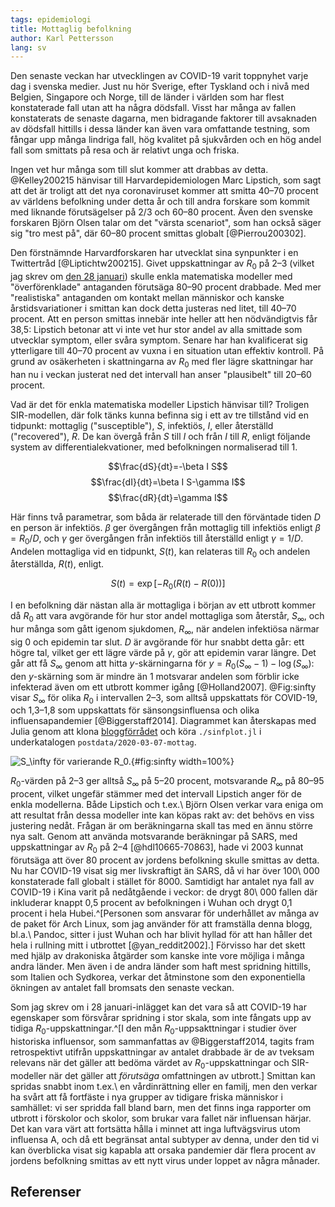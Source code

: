 ```yaml
---
tags: epidemiologi
title: Mottaglig befolkning
author: Karl Pettersson
lang: sv
---
```


Den senaste veckan har utvecklingen av COVID-19 varit toppnyhet varje
dag i svenska medier. Just nu hör Sverige, efter Tyskland och i nivå
med Belgien, Singapore och Norge, till de länder i världen som har
flest konstaterade fall utan att ha några dödsfall. Visst har många
av fallen konstaterats de senaste dagarna, men bidragande faktorer
till avsaknaden av dödsfall hittills i dessa länder kan även
vara omfattande testning, som fångar upp många lindriga fall, hög
kvalitet på sjukvården och en hög andel fall som smittats på resa
och är relativt unga och friska.

Ingen vet hur många som till slut kommer att drabbas av detta.
@Kelley200215 hänvisar till Harvardepidemiologen Marc Lipstich,
som sagt att det är troligt att det nya coronaviruset kommer att
smitta 40–70 procent av världens befolkning under detta år och
till andra forskare som kommit med liknande förutsägelser på 2/3
och 60–80 procent. Även den svenske forskaren Björn Olsen talar
om det "värsta scenariot", som han också säger sig "tro mest på", där
60–80 procent smittas globalt [@Pierrou200302].

Den förstnämnde Harvardforskaren har utvecklat sina synpunkter i en
Twittertråd [@Liptichtw200215]. Givet uppskattningar av $R_0$ på 2–3
(vilket jag skrev om [den 28 januari](2020-01-28-oro.html)) skulle
enkla matematiska modeller med "överförenklade" antaganden förutsäga
80–90 procent drabbade. Med mer "realistiska" antaganden om kontakt
mellan människor och kanske årstidsvariationer i smittan kan dock
detta justeras ned litet, till 40–70 procent. Att en person smittas
innebär inte heller att hen nödvändigtvis får 38,5: Lipstich betonar
att vi inte vet hur stor andel av alla smittade som utvecklar symptom,
eller svåra symptom. Senare har han kvalificerat sig ytterligare till
40–70 procent av vuxna i en situation utan effektiv kontroll. På grund
av osäkerheten i skattningarna av $R_0$ med fler lägre skattningar har
han nu i veckan justerat ned det intervall han anser "plausibelt" till
20–60 procent.

Vad är det för enkla matematiska modeller Lipstich hänvisar till?
Troligen SIR-modellen, där folk tänks kunna befinna sig i ett
av tre tillstånd vid en tidpunkt: mottaglig ("susceptible"), $S$,
infektiös, $I$, eller återställd ("recovered"), $R$. De kan
övergå från $S$ till $I$ och från $I$ till $R$, enligt
följande system av differentialekvationer, med befolkningen
normaliserad till 1.

$$\frac{dS}{dt}=-\beta I S$$
$$\frac{dI}{dt}=\beta I S-\gamma I$$
$$\frac{dR}{dt}=\gamma I$$

Här finns två parametrar, som båda är relaterade till den förväntade
tiden $D$ en person är infektiös. $\beta$ ger övergången från
mottaglig till infektiös enligt $\beta=R_0/D$, och
$\gamma$ ger övergången från infektiös till återställd enligt
$\gamma=1/D$. Andelen mottagliga vid en tidpunkt, $S(t)$, kan
relateras till $R_0$ och andelen återställda, $R(t)$, enligt.

$$S(t)=\exp[-R_0(R(t)-R(0))]$$

I en befolkning där nästan alla är mottagliga i början av ett utbrott
kommer då $R_0$ att vara avgörande för hur stor andel mottagliga som
återstår, $S_\infty$, och hur många som gått igenom sjukdomen,
$R_\infty$, när andelen infektiösa närmar sig 0 och epidemin tar slut.
$D$ är avgörande för hur snabbt detta går: ett högre tal, vilket ger
ett lägre värde på $\gamma$, gör att epidemin varar längre. Det går att
få $S_\infty$ genom att hitta $y$-skärningarna för
$y=R_0(S_\infty-1)-\log(S_\infty)$: den $y$-skärning som är mindre än
1 motsvarar andelen som förblir icke infekterad även om ett utbrott kommer
igång [@Holland2007]. @Fig:sinfty visar $S_\infty$ för olika $R_0$ i
intervallen 2–3, som alltså uppskattats för COVID-19, och 1,3–1,8 som
uppskattats för sänsongsinfluensa och olika influensapandemier
[@Biggerstaff2014]. Diagrammet kan återskapas med Julia genom att
klona [bloggförrådet](https://github.com/klpn/static-dust.git) och
köra `./sinfplot.jl` i underkatalogen `postdata/2020-03-07-mottag`.

![$S_\infty$ för varierande $R_0$.](../images/sinfty.svg){#fig:sinfty width=100%}

$R_0$-värden på 2–3 ger alltså $S_\infty$ på 5–20 procent, motsvarande
$R_\infty$ på 80–95 procent, vilket ungefär stämmer med det intervall
Lipstich anger för de enkla modellerna. Både Lipstich och t.ex.\ Björn
Olsen verkar vara eniga om att resultat från dessa modeller inte kan
köpas rakt av: det behövs en viss justering nedåt. Frågan är om
beräkningarna skall tas med en ännu större nya salt. Genom att använda
motsvarande beräkningar på SARS, med uppskattningar av $R_0$ på 2–4
[@hdl10665-70863], hade vi 2003 kunnat förutsäga att över 80 procent
av jordens befolkning skulle smittas av detta. Nu har COVID-19 visat
sig mer livskraftigt än SARS, då vi har över 100\ 000 konstaterade
fall globalt i stället för 8000. Samtidigt har antalet nya fall av
COVID-19 i Kina varit på nedåtgående i veckor: de drygt 80\ 000 fallen
där inkluderar knappt 0,5 procent av befolkningen i Wuhan och drygt
0,1 procent i hela Hubei.^[Personen som ansvarar för underhållet av
många av de paket för Arch Linux, som jag använder för att framställa
denna blogg, bl.a.\ Pandoc, sitter i just Wuhan och har blivit hyllad
för att han håller det hela i rullning mitt i utbrottet
[@yan_reddit2002].] Förvisso har det skett med hjälp av drakoniska
åtgärder som kanske inte vore möjliga i många andra länder. Men även i
de andra länder som haft mest spridning hittills, som Italien och
Sydkorea, verkar det åtminstone som den exponentiella ökningen
av antalet fall bromsats den senaste veckan.

Som jag skrev om i 28 januari-inlägget kan det vara så att COVID-19
har egenskaper som försvårar spridning i stor skala, som inte fångats
upp av tidiga $R_0$-uppskattningar.^[I den mån $R_0$-uppsakttningar i
studier över historiska influensor, som sammanfattas av
@Biggerstaff2014, tagits fram retrospektivt utifrån uppskattningar av
antalet drabbade är de av tveksam relevans när det gäller att bedöma
värdet av $R_0$-uppskattningar och SIR-modeller när det gäller att
*förutsäga* omfattningen av utbrott.] Smittan kan spridas snabbt inom
t.ex.\ en vårdinrättning eller en familj, men den verkar ha svårt att
få fortfäste i nya grupper av tidigare friska människor i samhället:
vi ser spridda fall bland barn, men det finns inga rapporter om
utbrott i förskolor och skolor, som brukar vara fallet när influensan
härjar. Det kan vara värt att fortsätta hålla i minnet att inga
luftvägsvirus utom influensa A, och då ett begränsat antal subtyper av
denna, under den tid vi kan överblicka visat sig kapabla att orsaka
pandemier där flera procent av jordens befolkning smittas av ett nytt
virus under loppet av några månader.


## Referenser


